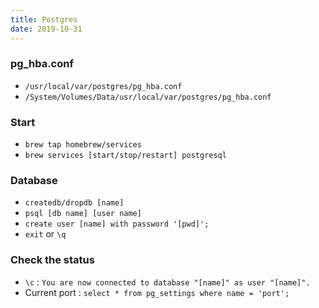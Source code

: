 ```yaml
---
title: Postgres
date: 2019-10-31
---
```

### pg_hba.conf
- `/usr/local/var/postgres/pg_hba.conf`
- `/System/Volumes/Data/usr/local/var/postgres/pg_hba.conf`

### Start
- `brew tap homebrew/services`
- `brew services [start/stop/restart] postgresql`

### Database
- `createdb/dropdb [name]`
- `psql [db name] [user name]`
- `create user [name] with password '[pwd]';`
- `exit` or `\q`

### Check the status
- `\c` : `You are now connected to database "[name]" as user "[name]".`
- Current port : `select * from pg_settings where name = 'port';`
